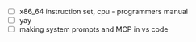- [ ] x86_64 instruction set, cpu - programmers manual
- [ ] yay
- [ ] making system prompts and MCP in vs code